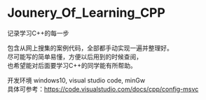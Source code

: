# Jounery_Of_Learning_CPP
记录学习C++的每一步

包含从网上搜集的案例代码，全部都手动实现一遍并整理好。  
尽可能写的简单易懂，方便以后用到的时候查阅，  
也希望能对后面要学习C++的同学能有所帮助。     

开发环境 windows10, visual studio code, minGw  
具体可参考：https://code.visualstudio.com/docs/cpp/config-msvc  

